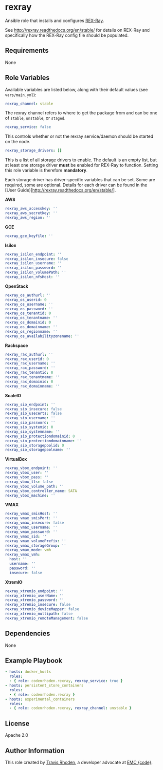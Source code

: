 rexray
=========

Ansible role that installs and configures [REX-Ray](https://github.com/emccode/rexray).

See http://rexray.readthedocs.org/en/stable/ for details on REX-Ray and specifically how
the REX-Ray config file should be populated.

Requirements
------------

None

Role Variables
--------------

Available variables are listed below, along with their default values (see `vars/main.yml`):

```yaml
rexray_channel: stable
```

The rexray channel refers to where to get the package from and can be one of `stable`,
`unstable`, or `staged`.

```yaml
rexray_service: false
```

This controls whether or not the rexray service/daemon should be started on the node.

```yaml
rexray_storage_drivers: []
```

This is a list of all storage drivers to enable. The default is an empty list, but at least
one storage driver **must** be enabled for REX-Ray to function. Setting this role variable
is therefore **mandatory**.

Each storage driver has driver-specific variables that can be set.  Some are required, some
are optional. Details for each driver can be found in the [User Guide)[http://rexray.readthedocs.org/en/stable/].

**AWS**

```yaml
rexray_aws_accesskey: ''
rexray_aws_secretkey: ''
rexray_aws_region: ''
```

**GCE**

```yaml
rexray_gce_keyfile: ''
```

**Isilon**

```yaml
rexray_isilon_endpoint: ''
rexray_isilon_insecure: false
rexray_isilon_username: ''
rexray_isilon_password: ''
rexray_isilon_volumePath: ''
rexray_isilon_nfsHost: ''
```

**OpenStack**

```yaml
rexray_os_authurl: ''
rexray_os_userid: 0
rexray_os_username: ''
rexray_os_password: ''
rexray_os_tenantid: 0
rexray_os_tenantname: ''
rexray_os_domainid: 0
rexray_os_domainname: ''
rexray_os_regionname: ''
rexray_os_availabilityzonename: ''
```

**Rackspace**

```yaml
rexray_rax_authurl: ''
rexray_rax_userid: 0
rexray_rax_username: ''
rexray_rax_password: ''
rexray_rax_tenantid: 0
rexray_rax_tenantname: ''
rexray_rax_domainid: 0
rexray_rax_domainname: ''
```

**ScaleIO**

```yaml
rexray_sio_endpoint: ''
rexray_sio_insecure: false
rexray_sio_usecerts: false
rexray_sio_username: ''
rexray_sio_password: ''
rexray_sio_systemid: 0
rexray_sio_systemname: ''
rexray_sio_protectiondomainid: 0
rexray_sio_protectiondomainname: ''
rexray_sio_storagepoolid: 0
rexray_sio_storagepoolname: ''
```

**VirtualBox**

```yaml
rexray_vbox_endpoint: ''
rexray_vbox_user: ''
rexray_vbox_pass: ''
rexray_vbox_tls: false
rexray_vbox_volume_path: ''
rexray_vbox_controller_name: SATA
rexray_vbox_machine: ''
```

**VMAX**

```yaml
rexray_vmax_smisHost: ''
rexray_vmax_smisPort: ''
rexray_vmax_insecure: false
rexray_vmax_username: ''
rexray_vmax_password: ''
rexray_vmax_sid: ''
rexray_vmax_volumePrefix: ''
rexray_vmax_storageGroup: ''
rexray_vmax_mode: vmh
rexray_vmax_vmh:
  host: ''
  username: ''
  password: ''
  insecure: false
```

**XtremIO**

```yaml
rexray_xtremio_endpoint: ''
rexray_xtremio_userName: ''
rexray_xtremio_password: ''
rexray_xtremio_insecure: false
rexray_xtremio_deviceMapper: false
rexray_xtremio_multipath: false
rexray_xtremio_remoteManagement: false
```

Dependencies
------------

None

Example Playbook
----------------

```yaml
- hosts: docker_hosts
  roles:
  - { role: codenrhoden.rexray, rexray_service: true }
- hosts: persistent_store_containers
  roles:
  - { role: codenrhoden.rexray }
- hosts: experimental_containers
  roles:
  - { role: codenrhoden.rexray, rexray_channel: unstable }
```

License
-------

Apache 2.0

Author Information
------------------

This role created by [Travis Rhoden](https://github.com/codenrhoden), a
developer advocate at [EMC {code}](http://blog.emccode.com).
